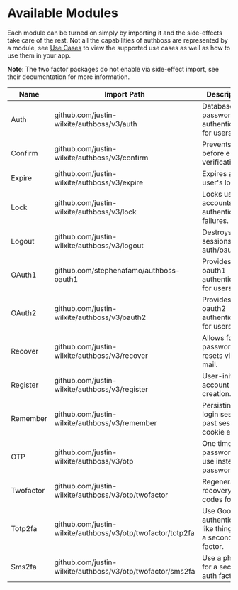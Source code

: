 # Available Modules

Each module can be turned on simply by importing it and the side-effects take care of the rest.
Not all the capabilities of authboss are represented by a module, see [Use Cases](#use-cases)
to view the supported use cases as well as how to use them in your app.

**Note**: The two factor packages do not enable via side-effect import, see their documentation
for more information.

Name      | Import Path                               | Description
----------|-------------------------------------------|------------
Auth      | github.com/justin-wilxite/authboss/v3/auth     | Database password authentication for users.
Confirm   | github.com/justin-wilxite/authboss/v3/confirm  | Prevents login before e-mail verification.
Expire    | github.com/justin-wilxite/authboss/v3/expire   | Expires a user's login
Lock      | github.com/justin-wilxite/authboss/v3/lock     | Locks user accounts after authentication failures.
Logout    | github.com/justin-wilxite/authboss/v3/logout   | Destroys user sessions for auth/oauth2.
OAuth1    | github.com/stephenafamo/authboss-oauth1      | Provides oauth1 authentication for users.
OAuth2    | github.com/justin-wilxite/authboss/v3/oauth2   | Provides oauth2 authentication for users.
Recover   | github.com/justin-wilxite/authboss/v3/recover  | Allows for password resets via e-mail.
Register  | github.com/justin-wilxite/authboss/v3/register | User-initiated account creation.
Remember  | github.com/justin-wilxite/authboss/v3/remember | Persisting login sessions past session cookie expiry.
OTP       | github.com/justin-wilxite/authboss/v3/otp      | One time passwords for use instead of passwords.
Twofactor | github.com/justin-wilxite/authboss/v3/otp/twofactor | Regenerate recovery codes for 2fa.
Totp2fa   | github.com/justin-wilxite/authboss/v3/otp/twofactor/totp2fa | Use Google authenticator-like things for a second auth factor.
Sms2fa    | github.com/justin-wilxite/authboss/v3/otp/twofactor/sms2fa | Use a phone for a second auth factor.
